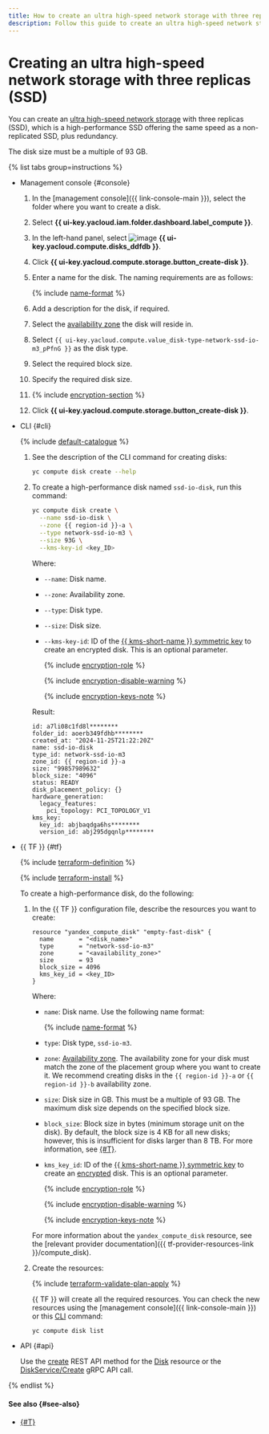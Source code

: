 ```yaml
---
title: How to create an ultra high-speed network storage with three replicas (SSD) in {{ compute-full-name }}
description: Follow this guide to create an ultra high-speed network storage with three replicas (SSD).
---
```


# Creating an ultra high-speed network storage with three replicas (SSD)


You can create an [ultra high-speed network storage](../../concepts/disk.md#nr-disks) with three replicas (SSD), which is a high-performance SSD offering the same speed as a non-replicated SSD, plus redundancy.

The disk size must be a multiple of 93 GB.

{% list tabs group=instructions %}

- Management console {#console}
  
  1. In the [management console]({{ link-console-main }}), select the folder where you want to create a disk.
  1. Select **{{ ui-key.yacloud.iam.folder.dashboard.label_compute }}**.
  1. In the left-hand panel, select ![image](../../../_assets/console-icons/hard-drive.svg) **{{ ui-key.yacloud.compute.disks_ddfdb }}**.
  1. Click **{{ ui-key.yacloud.compute.storage.button_create-disk }}**.
  1. Enter a name for the disk. The naming requirements are as follows:
  
      {% include [name-format](../../../_includes/name-format.md) %}
  
  1. Add a description for the disk, if required.
  1. Select the [availability zone](../../../overview/concepts/geo-scope.md) the disk will reside in.
  1. Select `{{ ui-key.yacloud.compute.value_disk-type-network-ssd-io-m3_pPfnG }}` as the disk type.
  1. Select the required block size.
  1. Specify the required disk size.

  1. {% include [encryption-section](../../../_includes/compute/encryption-section.md) %}
  1. Click **{{ ui-key.yacloud.compute.storage.button_create-disk }}**.

- CLI {#cli}
  
  {% include [default-catalogue](../../../_includes/default-catalogue.md) %}
  
  1. See the description of the CLI command for creating disks:
  
      ```bash
      yc compute disk create --help
      ```
  
  1. To create a high-performance disk named `ssd-io-disk`, run this command:

      ```bash
      yc compute disk create \
        --name ssd-io-disk \
        --zone {{ region-id }}-a \
        --type network-ssd-io-m3 \
        --size 93G \
        --kms-key-id <key_ID>
      ```

      Where:

      * `--name`: Disk name.
      * `--zone`: Availability zone.
      * `--type`: Disk type.
      * `--size`: Disk size.
      * `--kms-key-id`: ID of the [{{ kms-short-name }} symmetric key](../../../kms/concepts/key.md) to create an encrypted disk. This is an optional parameter.

        {% include [encryption-role](../../../_includes/compute/encryption-role.md) %}
        
        {% include [encryption-disable-warning](../../../_includes/compute/encryption-disable-warning.md) %}

        {% include [encryption-keys-note](../../../_includes/compute/encryption-keys-note.md) %}

      Result:

      ```text
      id: a7li08c1fd8l********
      folder_id: aoerb349fdhb********
      created_at: "2024-11-25T21:22:20Z"
      name: ssd-io-disk
      type_id: network-ssd-io-m3
      zone_id: {{ region-id }}-a
      size: "99857989632"
      block_size: "4096"
      status: READY
      disk_placement_policy: {}
      hardware_generation:
        legacy_features:
          pci_topology: PCI_TOPOLOGY_V1
      kms_key:
        key_id: abjbaqdga6hs********
        version_id: abj295dgqnlp********
      ```

- {{ TF }} {#tf}

  {% include [terraform-definition](../../../_tutorials/_tutorials_includes/terraform-definition.md) %}

  {% include [terraform-install](../../../_includes/terraform-install.md) %}

  To create a high-performance disk, do the following:
  1. In the {{ TF }} configuration file, describe the resources you want to create:

     ```hcl
     resource "yandex_compute_disk" "empty-fast-disk" {
       name       = "<disk_name>"
       type       = "network-ssd-io-m3"
       zone       = "<availability_zone>"
       size       = 93
       block_size = 4096
       kms_key_id = <key_ID>
     }
     ```

     Where:
     * `name`: Disk name. Use the following name format:

         {% include [name-format](../../../_includes/name-format.md) %}

     * `type`: Disk type, `ssd-io-m3`.
     * `zone`: [Availability zone](../../../overview/concepts/geo-scope.md). The availability zone for your disk must match the zone of the placement group where you want to create it. We recommend creating disks in the `{{ region-id }}-a` or `{{ region-id }}-b` availability zone.
     * `size`: Disk size in GB. This must be a multiple of 93 GB. The maximum disk size depends on the specified block size.
     * `block_size`: Block size in bytes (minimum storage unit on the disk). By default, the block size is 4 KB for all new disks; however, this is insufficient for disks larger than 8 TB. For more information, see [{#T}](empty-disk-blocksize.md).
     * `kms_key_id`: ID of the [{{ kms-short-name }} symmetric key](../../../kms/concepts/key.md) to create an [encrypted](../../concepts/encryption.md) disk. This is an optional parameter.

         {% include [encryption-role](../../../_includes/compute/encryption-role.md) %}

         {% include [encryption-disable-warning](../../../_includes/compute/encryption-disable-warning.md) %}

         {% include [encryption-keys-note](../../../_includes/compute/encryption-keys-note.md) %}

     For more information about the `yandex_compute_disk` resource, see the [relevant provider documentation]({{ tf-provider-resources-link }}/compute_disk).

  1. Create the resources:

     {% include [terraform-validate-plan-apply](../../../_tutorials/_tutorials_includes/terraform-validate-plan-apply.md) %}

     {{ TF }} will create all the required resources. You can check the new resources using the [management console]({{ link-console-main }}) or this [CLI](../../../cli/) command:

     ```bash
     yc compute disk list
     ```

- API {#api}

  Use the [create](../../api-ref/Disk/create.md) REST API method for the [Disk](../../api-ref/Disk/index.md) resource or the [DiskService/Create](../../api-ref/grpc/Disk/create.md) gRPC API call.

{% endlist %}


#### See also {#see-also}

* [{#T}](../snapshot-control/create-schedule.md)